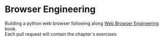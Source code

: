 # Browser Engineering
Building a python web browser following along [Web Browser Engineering](https://browser.engineering/) book.<br>
Each pull request will contain the chapter's exercises
